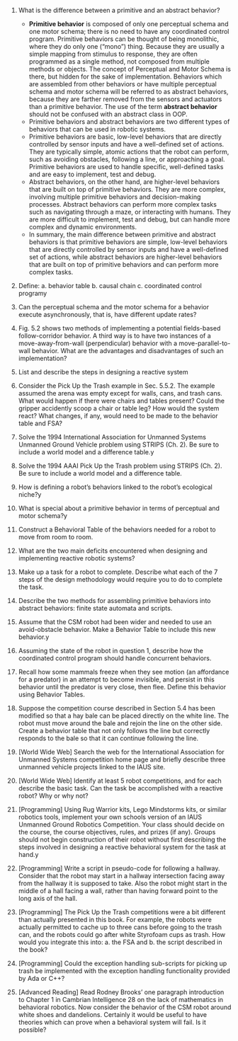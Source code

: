 1. What is the difference between a primitive and an abstract behavior?
   *  **Primitive behavior** is composed of only one perceptual schema and one motor schema; there is no need to have any coordinated control program. Primitive behaviors can be thought of being monolithic, where they do only one (“mono”) thing. Because they are usually a simple mapping from stimulus to response, they are often programmed as a single method, not composed from multiple methods or objects. The concept of Perceptual and Motor Schema is there, but hidden for the sake of implementation. Behaviors which are assembled from other behaviors or have multiple perceptual schema and motor schema will be referred to as abstract behaviors, because they are farther removed from the sensors and actuators than a primitive behavior. The use of the term **abstract behavior** should not be confused with an abstract class in OOP.
   *  Primitive behaviors and abstract behaviors are two different types of behaviors that can be used in robotic systems.
   *  Primitive behaviors are basic, low-level behaviors that are directly controlled by sensor inputs and have a well-defined set of actions. They are typically simple, atomic actions that the robot can perform, such as avoiding obstacles, following a line, or approaching a goal. Primitive behaviors are used to handle specific, well-defined tasks and are easy to implement, test and debug.
   *  Abstract behaviors, on the other hand, are higher-level behaviors that are built on top of primitive behaviors. They are more complex, involving multiple primitive behaviors and decision-making processes. Abstract behaviors can perform more complex tasks such as navigating through a maze, or interacting with humans. They are more difficult to implement, test and debug, but can handle more complex and dynamic environments.
   *  In summary, the main difference between primitive and abstract behaviors is that primitive behaviors are simple, low-level behaviors that are directly controlled by sensor inputs and have a well-defined set of actions, while abstract behaviors are higher-level behaviors that are built on top of primitive behaviors and can perform more complex tasks.

2. Define:
    a. behavior table
    b. causal chain
    c. coordinated control programy
3. Can the perceptual schema and the motor schema for a behavior execute asynchronously, that is, have different update rates?
4. Fig. 5.2 shows two methods of implementing a potential fields-based follow-corridor behavior. A third way is to have two instances of a move-away-from-wall (perpendicular) behavior with a move-parallel-to-wall behavior. What are the advantages and disadvantages of such an implementation?
5. List and describe the steps in designing a reactive system
6. Consider the Pick Up the Trash example in Sec. 5.5.2. The example assumed the arena was empty except for walls, cans, and trash cans. What would happen if there were chairs and tables present? Could the gripper accidently scoop a chair or table leg? How would the system react? What changes, if any, would need to be made to the behavior table and FSA?
7. Solve the 1994 International Association for Unmanned Systems Unmanned Ground Vehicle problem using STRIPS (Ch. 2). Be sure to include a world model and a difference table.y
8. Solve the 1994 AAAI Pick Up the Trash problem using STRIPS (Ch. 2). Be sure to include a world model and a difference table.
9.  How is defining a robot’s behaviors linked to the robot’s ecological niche?y
10. What is special about a primitive behavior in terms of perceptual and motor schema?y
11. Construct a Behavioral Table of the behaviors needed for a robot to move from room to room.
12. What are the two main deficits encountered when designing and implementing reactive robotic systems?
13. Make up a task for a robot to complete. Describe what each of the 7 steps of the design methodology would require you to do to complete the task.
14. Describe the two methods for assembling primitive behaviors into abstract behaviors: finite state automata and scripts.
15. Assume that the CSM robot had been wider and needed to use an avoid-obstacle behavior. Make a Behavior Table to include this new behavior.y
16. Assuming the state of the robot in question 1, describe how the coordinated control program should handle concurrent behaviors.
17. Recall how some mammals freeze when they see motion (an affordance for a predator) in an attempt to become invisible, and persist in this behavior until the predator
is very close, then flee. Define this behavior using Behavior Tables.
1.  Suppose the competition course described in Section 5.4 has been modified so that a hay bale can be placed directly on the white line. The robot must move around the bale and rejoin the line on the other side. Create a behavior table that not only follows
the line but correctly responds to the bale so that it can continue following the line.
1.  [World Wide Web] Search the web for the International Association for Unmanned Systems competition home page and briefly describe three unmanned vehicle projects linked to the IAUS site.
2.  [World Wide Web] Identify at least 5 robot competitions, and for each describe the basic task. Can the task be accomplished with a reactive robot? Why or why not?
3.  [Programming] Using Rug Warrior kits, Lego Mindstorms kits, or similar robotics tools, implement your own schools version of an IAUS Unmanned Ground Robotics Competition. Your class should decide on the course, the course objectives, rules, and prizes (if any). Groups should not begin construction of their robot without first describing the
steps involved in designing a reactive behavioral system for the task at hand.y
1.  [Programming] Write a script in pseudo-code for following a hallway. Consider that the robot may start in a hallway intersection facing away from the hallway it is supposed to take. Also the robot might start in the middle of a hall facing a wall, rather than having forward point to the long axis of the hall.
2.  [Programming] The Pick Up the Trash competitions were a bit different than actually presented in this book. For example, the robots were actually permitted to cache up to three cans before going to the trash can, and the robots could go after white Styrofoam cups as trash. How would you integrate this into:
    a. the FSA and
    b. the script described in the book?
3.  [Programming] Could the exception handling sub-scripts for picking up trash be implemented with the exception handling functionality provided by Ada or C++?
4.  [Advanced Reading] Read Rodney Brooks’ one paragraph introduction to Chapter 1 in Cambrian Intelligence 28 on the lack of mathematics in behavioral robotics. Now consider the behavior of the CSM robot around white shoes and dandelions. Certainly it would be useful to have theories which can prove when a behavioral system will fail. Is it possible?
